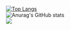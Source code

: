 [![Top Langs](https://github-readme-stats.vercel.app/api/top-langs/?username=Okarin-K&layout=compact)](https://github.com/anuraghazra/github-readme-stats)  
![Anurag's GitHub stats](https://github-readme-stats.vercel.app/api?username=Okarin-K&show_icons=true&theme=dracula)   
![](https://github-profile-summary-cards.vercel.app/api/cards/profile-details?username=Okarin-K&theme=monokai)
